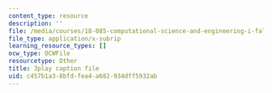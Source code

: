 ```yaml
---
content_type: resource
description: ''
file: /media/courses/18-085-computational-science-and-engineering-i-fall-2008/c457b1a38bfdfea4a682934dff5932ab_5Pw5k0z1L4Q.srt
file_type: application/x-subrip
learning_resource_types: []
ocw_type: OCWFile
resourcetype: Other
title: 3play caption file
uid: c457b1a3-8bfd-fea4-a682-934dff5932ab
---
```

